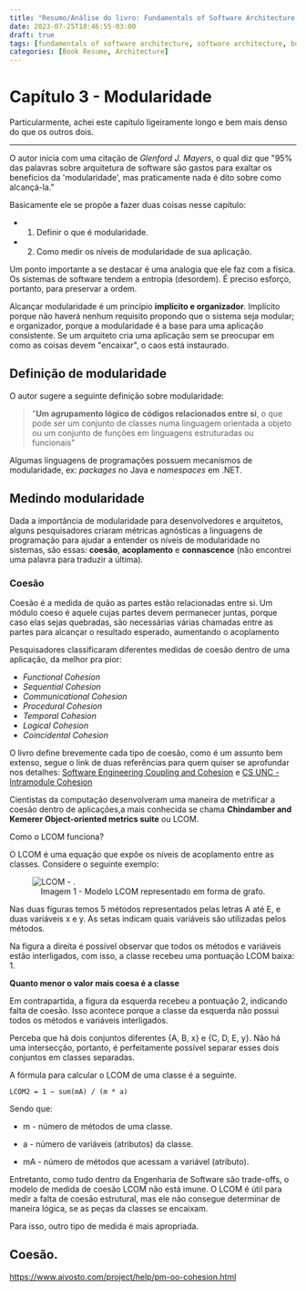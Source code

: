 ```yaml
---
title: "Resumo/Análise do livro: Fundamentals of Software Architecture - Cap. 3"
date: 2023-07-25T18:46:55-03:00
draft: true
tags: [fundamentals of software architecture, software architecture, book resume]
categories: [Book Resume, Architecture]
---
```


# Capítulo 3 - Modularidade

Particularmente, achei este capítulo ligeiramente longo e bem mais denso do que os outros dois.

--------------------------------------------------------------------

O autor inicia com uma citação de _Glenford J. Mayers_, o qual diz que "95% das palavras sobre arquitetura de software são gastos para exaltar os benefícios da 'modularidade', mas praticamente nada é dito sobre como alcançá-la."

Basicamente ele se propõe a fazer duas coisas nesse capítulo: 
 
- 1. Definir o que é modularidade. 
- 2. Como medir os níveis de modularidade de sua aplicação. 

Um ponto importante a se destacar é uma analogia que ele faz com a física. Os sistemas de software tendem a entropia (desordem). É preciso esforço, portanto, para preservar a ordem. 

Alcançar modularidade é um princípio __implícito e organizador__. Implícito porque não haverá nenhum requisito propondo que o sistema seja modular; e organizador, porque a modularidade é a base para uma aplicação consistente. Se um arquiteto cria uma aplicação sem se preocupar em como as coisas devem "encaixar", o caos está instaurado.

## Definição de modularidade

O autor sugere a seguinte definição sobre modularidade: 

> "__Um agrupamento lógico de códigos relacionados entre si__, o que pode ser um conjunto de classes numa linguagem orientada a objeto ou um conjunto de funções em linguagens estruturadas ou funcionais"

Algumas linguagens de programações possuem mecanismos de modularidade, ex: _packages_ no Java e _namespaces_ em .NET.


## Medindo modularidade

Dada a importância de modularidade para desenvolvedores e arquitetos, alguns pesquisadores criaram métricas agnósticas a linguagens de programação para ajudar a entender os níveis de modularidade no sistemas, são essas: __coesão__, __acoplamento__ e __connascence__ (não encontrei uma palavra para traduzir a última). 

### Coesão

Coesão é a medida de quão as partes estão relacionadas entre si. Um módulo coeso é aquele cujas partes devem permanecer juntas, porque caso elas sejas quebradas, são necessárias várias chamadas entre as partes para alcançar o resultado esperado, aumentando o acoplamento 

Pesquisadores classificaram diferentes medidas de coesão dentro de uma aplicação, da melhor pra pior: 

- _Functional Cohesion_
- _Sequential Cohesion_
- _Communicational Cohesion_
- _Procedural Cohesion_
- _Temporal Cohesion_
- _Logical Cohesion_
- _Coincidental Cohesion_

O livro define brevemente cada tipo de coesão, como é um assunto bem extenso, segue o link de duas referências para quem quiser se aprofundar nos detalhes: [Software Engineering Coupling and Cohesion](https://www.geeksforgeeks.org/software-engineering-coupling-and-cohesion/) e [CS UNC - Intramodule Cohesion](https://www.cs.unc.edu/~stotts/COMP145/cohesion.html)

Cientistas da computação desenvolveram uma maneira de metrificar a coesão dentro de aplicações,a mais conhecida se chama __Chindamber and Kemerer Object-oriented metrics suite__ ou LCOM.

Como o LCOM funciona?

O LCOM é uma equação que expõe os níveis de acoplamento entre as classes. Considere o seguinte exemplo:

<figure>
    <img src="/img/fundamentals_of_software_arch/chap3/img1.jpg" alt="LCOM - .">
    <figcaption style="text-align: center;">Imagem 1 - Modelo LCOM representado em forma de grafo.</figcaption>
</figure>

Nas duas figuras temos 5 métodos representados pelas letras A até E, e duas variáveis x e y. As setas indicam quais variáveis são utilizadas pelos métodos. 

Na figura a direita é possível observar que todos os métodos e variáveis estão interligados, com isso, a classe recebeu uma pontuação LCOM baixa: 1.

**Quanto menor o valor mais coesa é a classe**

Em contrapartida, a figura da esquerda recebeu a pontuação 2, indicando falta de coesão. Isso acontece porque a classe da esquerda não possui todos os métodos e variáveis interligados. 

Perceba que há dois conjuntos diferentes {A, B, x} e {C, D, E, y}. Não há uma intersecção, portanto, é perfeitamente possível separar esses dois conjuntos em classes separadas.

A fórmula para calcular o LCOM de uma classe é a seguinte. 

    LCOM2 = 1 − sum(mA) / (m * a)

Sendo que:

- m - número de métodos de uma classe.

- a - número de variáveis (atributos) da classe.

- mA - número de métodos que acessam a variável (atributo).


Entretanto, como tudo dentro da Engenharia de Software são trade-offs, o modelo de medida de coesão LCOM não está imune. O LCOM é útil para medir a falta de coesão estrutural, mas ele não consegue determinar de maneira lógica, se as peças da classes se encaixam. 

Para isso, outro tipo de medida é mais apropriada. 

## Coesão.



https://www.aivosto.com/project/help/pm-oo-cohesion.html